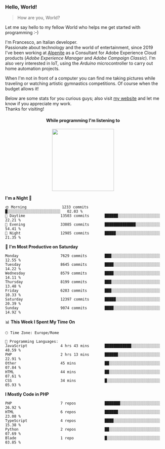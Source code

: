 ### Hello, World!

> How are you, World?

Let me say hello to my fellow World who helps me get started with programming :-)

I'm Francesco, an Italian developer.  
Passionate about technology and the world of entertainment, since 2019 I've been working at [Alpenite](https://www.alpenite.com) as a Consultant for Adobe Experience Cloud products (*Adobe Experience Manager* and *Adobe Campaign Classic*). I'm also very interested in IoT, using the *Arduino* microcontroller to carry out home automation projects.

When I'm not in front of a computer you can find me taking pictures while traveling or watching artistic gymnastics competitions. Of course when the budget allows it!

Below are some stats for you curious guys; also visit [my website](https://www.francescorega.eu) and let me know if you appreciate my work.  
Thanks for visiting!

<div align="center">
  <h4>While programming I'm listening to</h4>
  <a href="https://apps.francescorega.eu/now-playing/11147232609" target="_blank"><img src="https://apps.francescorega.eu/now-playing/11147232609" width="200"></a>
</div>

<!--START_SECTION:waka-->
**I'm a Night 🦉** 

```text
🌞 Morning                1233 commits        █░░░░░░░░░░░░░░░░░░░░░░░░   02.03 % 
🌆 Daytime                13503 commits       ██████░░░░░░░░░░░░░░░░░░░   22.21 % 
🌃 Evening                33085 commits       ██████████████░░░░░░░░░░░   54.41 % 
🌙 Night                  12985 commits       █████░░░░░░░░░░░░░░░░░░░░   21.35 % 
```
📅 **I'm Most Productive on Saturday** 

```text
Monday                   7629 commits        ███░░░░░░░░░░░░░░░░░░░░░░   12.55 % 
Tuesday                  8645 commits        ████░░░░░░░░░░░░░░░░░░░░░   14.22 % 
Wednesday                8579 commits        ████░░░░░░░░░░░░░░░░░░░░░   14.11 % 
Thursday                 8199 commits        ███░░░░░░░░░░░░░░░░░░░░░░   13.48 % 
Friday                   6283 commits        ███░░░░░░░░░░░░░░░░░░░░░░   10.33 % 
Saturday                 12397 commits       █████░░░░░░░░░░░░░░░░░░░░   20.39 % 
Sunday                   9074 commits        ████░░░░░░░░░░░░░░░░░░░░░   14.92 % 
```


📊 **This Week I Spent My Time On** 

```text
🕑︎ Time Zone: Europe/Rome

💬 Programming Languages: 
JavaScript               4 hrs 43 mins       ████████████░░░░░░░░░░░░░   48.59 % 
PHP                      2 hrs 13 mins       ██████░░░░░░░░░░░░░░░░░░░   22.91 % 
Other                    45 mins             ██░░░░░░░░░░░░░░░░░░░░░░░   07.84 % 
HTML                     44 mins             ██░░░░░░░░░░░░░░░░░░░░░░░   07.61 % 
CSS                      34 mins             █░░░░░░░░░░░░░░░░░░░░░░░░   05.93 % 
```

**I Mostly Code in PHP** 

```text
PHP                      7 repos             ███████░░░░░░░░░░░░░░░░░░   26.92 % 
HTML                     6 repos             ██████░░░░░░░░░░░░░░░░░░░   23.08 % 
TypeScript               4 repos             ████░░░░░░░░░░░░░░░░░░░░░   15.38 % 
Python                   2 repos             ██░░░░░░░░░░░░░░░░░░░░░░░   07.69 % 
Blade                    1 repo              █░░░░░░░░░░░░░░░░░░░░░░░░   03.85 % 
```




<!--END_SECTION:waka-->
